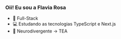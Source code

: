### Oii! Eu sou a Flavia Rosa

- 💼 Full-Stack
- 💻 Estudando as tecnologias TypeScript e Next.js
- 💙 Neurodivergente -> TEA
